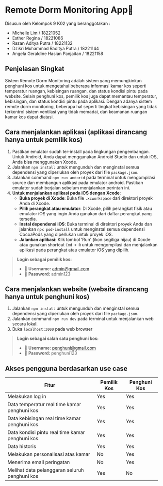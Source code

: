 # Remote Dorm Monitoring App📱
Disusun oleh Kelompok 9 K02 yang beranggotakan :
- Michelle Lim / 18221052
- Esther Regina / 18221086
- Razan Aditya Putra / 18221132
- Dzikri Muhammad Raditya Putra / 18221144
- Angela Geraldine Hasian Panjaitan / 18221158

## Penjelasan Singkat
Sistem Remote Dorm Monitoring adalah sistem yang memungkinkan penghuni kos untuk mengetahui beberapa informasi kamar kos seperti temperatur ruangan, kebisingan ruangan, dan status kondisi pintu pada website. Selain penghuni kos, pemilik kos juga dapat memantau temperatur, kebisingan, dan status kondisi pintu pada aplikasi. Dengan adanya sistem remote dorm monitoring, beberapa hal seperti tingkat kebisingan yang tidak terkontrol sistem ventilasi yang tidak memadai, dan keamanan ruangan kamar kos dapat diatasi.


## Cara menjalankan aplikasi (aplikasi dirancang hanya untuk pemilik kos)
1. Pastikan emulator sudah ter-install pada lingkungan pengembangan. Untuk Android, Anda dapat menggunakan Android Studio dan untuk iOS, Anda bisa menggunakan Xcode.
2. Jalankan ```npm install``` untuk mengunduh dan menginstal semua dependensi yang diperlukan oleh proyek dari file ```package.json```.
3. Jalankan command ```npm run andorid``` pada terminal untuk mengompilasi source dan membangun aplikasi pada emulator android. Pastikan emulator sudah berjalan sebelum menjalankan perintah ini.
4. **Untuk menjalankan aplikasi pada iOS dengan Xcode**:
   - **Buka proyek di Xcode**: Buka file `.xcworkspace` dari direktori proyek Anda di Xcode.
   - **Pilih perangkat atau emulator**: Di Xcode, pilih perangkat fisik atau emulator iOS yang ingin Anda gunakan dari daftar perangkat yang tersedia.
   - **Instal dependensi iOS**: Buka terminal di direktori proyek Anda dan jalankan `npx pod-install` untuk menginstal semua dependensi CocoaPods yang diperlukan untuk proyek iOS.
   - **Jalankan aplikasi**: Klik tombol 'Run' (ikon segitiga hijau) di Xcode atau gunakan shortcut `Cmd + R` untuk mengompilasi dan menjalankan aplikasi pada perangkat atau emulator iOS yang dipilih.


> **Login sebagai pemilik kos:**
> - 📧 **Username:** admin@gmail.com
> - 🔑 **Password:** admin123


## Cara menjalankan website (website dirancang hanya untuk penghuni kos)
1. Jalankan ```npm install``` untuk mengunduh dan menginstal semua dependensi yang diperlukan oleh proyek dari file ```package.json```.
2. Jalankan command ```npm run dev``` pada terminal untuk menjalankan web secara lokal.
3. Buka ```localhost:3000``` pada web browser

> **Login sebagai salah satu penghuni kos:**
> - 📧 **Username:** penghuni@gmail.com
> - 🔑 **Password:** penghuni123


## Akses pengguna berdasarkan use case
 Fitur               | Pemilik Kos   | Penghuni Kos |
|--------------------|-------------------------|--------------|
| Melakukan log in    | Yes                |Yes|
|Data temperatur real time kamar penghuni kos|Yes|Yes|
|Data kebisingan real time kamar penghuni kos|Yes|Yes|
|Data kondisi pintu real time kamar penghuni kos|Yes|Yes|
|Data historis|Yes|Yes|
|Melakukan personalisasi atas kamar|No|Yes|
|Menerima email peringatan|No|Yes|
|Melihat data pelanggaran seluruh penghuni kos|Yes|No|
